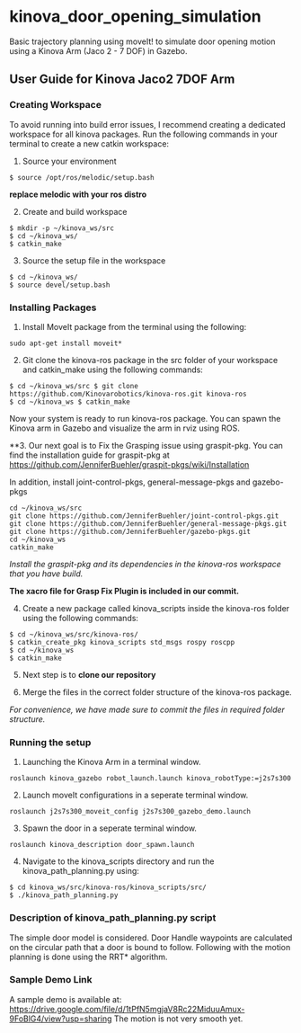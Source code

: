 # kinova_door_opening_simulation
Basic trajectory planning using moveIt! to simulate door opening motion using a Kinova Arm (Jaco 2 - 7 DOF) in Gazebo.

## User Guide for Kinova Jaco2 7DOF Arm 

### Creating Workspace 

To avoid running into build error issues, I recommend creating a dedicated workspace for all kinova packages. Run the following commands in your terminal to create a new catkin workspace: 
  1. Source your environment 
  ```
  $ source /opt/ros/melodic/setup.bash 
  ```

  **replace melodic with your ros distro**

  2. Create and build workspace 
  ```
  $ mkdir -p ~/kinova_ws/src 
  $ cd ~/kinova_ws/ 
  $ catkin_make 
  ```
  3. Source the setup file in the workspace 
  ```
  $ cd ~/kinova_ws/ 
  $ source devel/setup.bash 
  ```
### Installing Packages 

  1. Install MoveIt package from the terminal using the following: 
  ```
  sudo apt-get install moveit* 
  ```
  2. Git clone the kinova-ros package in the src folder of your workspace and 
  catkin_make using the following commands: 
  ```
  $ cd ~/kinova_ws/src $ git clone https://github.com/Kinovarobotics/kinova-ros.git kinova-ros 
  $ cd ~/kinova_ws $ catkin_make 
  ```
  
  Now your system is ready to run kinova-ros package. You can spawn the Kinova arm in Gazebo and visualize the arm in rviz using ROS. 
  
  **3. Our next goal is to Fix the Grasping issue using graspit-pkg. You can find the installation guide for graspit-pkg at https://github.com/JenniferBuehler/graspit-pkgs/wiki/Installation 
  
  In addition, install joint-control-pkgs, general-message-pkgs and gazebo-pkgs
  
  ```
  cd ~/kinova_ws/src
  git clone https://github.com/JenniferBuehler/joint-control-pkgs.git
  git clone https://github.com/JenniferBuehler/general-message-pkgs.git
  git clone https://github.com/JenniferBuehler/gazebo-pkgs.git
  cd ~/kinova_ws
  catkin_make
  ```
  *Install the graspit-pkg and its dependencies in the kinova-ros workspace that you have build.*
  
  **The xacro file for Grasp Fix Plugin is included in our commit.**
  
  4. Create a new package called kinova_scripts inside the kinova-ros folder using the following commands: 
  ```
  $ cd ~/kinova_ws/src/kinova-ros/ 
  $ catkin_create_pkg kinova_scripts std_msgs rospy roscpp 
  $ cd ~/kinova_ws 
  $ catkin_make 
  ```
  
  5. Next step is to **clone our repository** 
  
  6. Merge the files in the correct folder structure of the kinova-ros package.
  
  *For convenience, we have made sure to commit the files in required folder structure.*
 
### Running the setup
  
  1. Launching the Kinova Arm in a terminal window.
  ```
  roslaunch kinova_gazebo robot_launch.launch kinova_robotType:=j2s7s300
  ```
  2. Launch moveIt configurations in a seperate terminal window.
  ```
  roslaunch j2s7s300_moveit_config j2s7s300_gazebo_demo.launch
  ```
  3. Spawn the door in a seperate terminal window.
  ```
  roslaunch kinova_description door_spawn.launch
  ```
  4. Navigate to the kinova_scripts directory and run the kinova_path_planning.py using: 
  ```
  $ cd kinova_ws/src/kinova-ros/kinova_scripts/src/ 
  $ ./kinova_path_planning.py
  ```

### Description of kinova_path_planning.py script

The simple door model is considered. Door Handle waypoints are calculated on the circular path that a door is bound to follow. 
Following with the motion planning is done using the RRT*  algorithm.

### Sample Demo Link

A sample demo is available at: https://drive.google.com/file/d/1tPfN5mgjaV8Rc22MiduuAmux-9FoBlG4/view?usp=sharing The motion is not very smooth yet.
